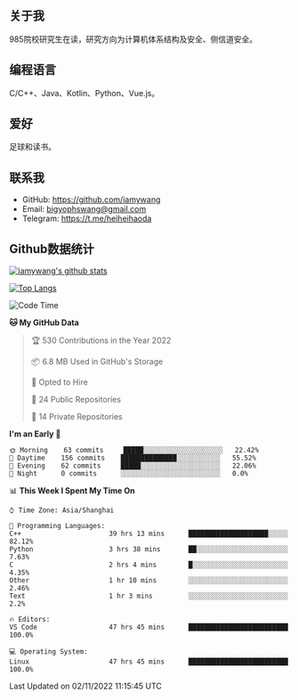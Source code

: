 ## 关于我

985院校研究生在读，研究方向为计算机体系结构及安全、侧信道安全。

## 编程语言

C/C++、Java、Kotlin、Python、Vue.js。

## 爱好

足球和读书。

## 联系我

- GitHub: https://github.com/iamywang
- Email: bigyophswang@gmail.com
- Telegram: https://t.me/heiheihaoda

## Github数据统计

[![iamywang's github stats](https://github-readme-stats.vercel.app/api?username=iamywang&count_private=true&show_icons=true)]()

[![Top Langs](https://github-readme-stats.vercel.app/api/top-langs/?username=iamywang&layout=compact)]()

<!--START_SECTION:waka-->
![Code Time](http://img.shields.io/badge/Code%20Time-677%20hrs%202%20mins-blue)

**🐱 My GitHub Data** 

> 🏆 530 Contributions in the Year 2022
 > 
> 📦 6.8 MB Used in GitHub's Storage 
 > 
> 💼 Opted to Hire
 > 
> 📜 24 Public Repositories 
 > 
> 🔑 14 Private Repositories  
 > 
**I'm an Early 🐤** 

```text
🌞 Morning    63 commits     █████░░░░░░░░░░░░░░░░░░░░   22.42% 
🌆 Daytime    156 commits    ██████████████░░░░░░░░░░░   55.52% 
🌃 Evening    62 commits     █████░░░░░░░░░░░░░░░░░░░░   22.06% 
🌙 Night      0 commits      ░░░░░░░░░░░░░░░░░░░░░░░░░   0.0%

```


📊 **This Week I Spent My Time On** 

```text
⌚︎ Time Zone: Asia/Shanghai

💬 Programming Languages: 
C++                      39 hrs 13 mins      ████████████████████░░░░░   82.12% 
Python                   3 hrs 38 mins       ██░░░░░░░░░░░░░░░░░░░░░░░   7.63% 
C                        2 hrs 4 mins        █░░░░░░░░░░░░░░░░░░░░░░░░   4.35% 
Other                    1 hr 10 mins        ░░░░░░░░░░░░░░░░░░░░░░░░░   2.46% 
Text                     1 hr 3 mins         ░░░░░░░░░░░░░░░░░░░░░░░░░   2.2%

🔥 Editors: 
VS Code                  47 hrs 45 mins      █████████████████████████   100.0%

💻 Operating System: 
Linux                    47 hrs 45 mins      █████████████████████████   100.0%

```


 Last Updated on 02/11/2022 11:15:45 UTC
<!--END_SECTION:waka-->
